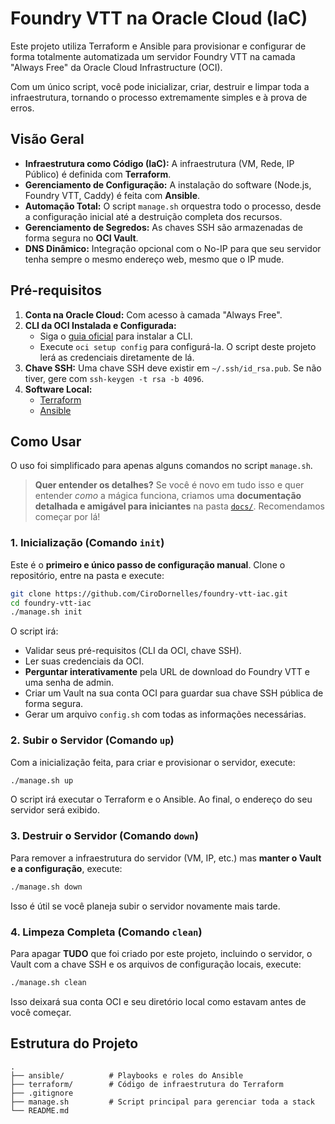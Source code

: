 # Foundry VTT na Oracle Cloud (IaC)

Este projeto utiliza Terraform e Ansible para provisionar e configurar de forma totalmente automatizada um servidor Foundry VTT na camada "Always Free" da Oracle Cloud Infrastructure (OCI).

Com um único script, você pode inicializar, criar, destruir e limpar toda a infraestrutura, tornando o processo extremamente simples e à prova de erros.

## Visão Geral

- **Infraestrutura como Código (IaC):** A infraestrutura (VM, Rede, IP Público) é definida com **Terraform**.
- **Gerenciamento de Configuração:** A instalação do software (Node.js, Foundry VTT, Caddy) é feita com **Ansible**.
- **Automação Total:** O script `manage.sh` orquestra todo o processo, desde a configuração inicial até a destruição completa dos recursos.
- **Gerenciamento de Segredos:** As chaves SSH são armazenadas de forma segura no **OCI Vault**.
- **DNS Dinâmico:** Integração opcional com o No-IP para que seu servidor tenha sempre o mesmo endereço web, mesmo que o IP mude.

## Pré-requisitos

1.  **Conta na Oracle Cloud:** Com acesso à camada "Always Free".
2.  **CLI da OCI Instalada e Configurada:**
    -   Siga o [guia oficial](https://docs.oracle.com/en-us/iaas/Content/API/SDKDocs/cliinstall.htm) para instalar a CLI.
    -   Execute `oci setup config` para configurá-la. O script deste projeto lerá as credenciais diretamente de lá.
3.  **Chave SSH:** Uma chave SSH deve existir em `~/.ssh/id_rsa.pub`. Se não tiver, gere com `ssh-keygen -t rsa -b 4096`.
4.  **Software Local:**
    -   [Terraform](https://learn.hashicorp.com/tutorials/terraform/install-cli)
    -   [Ansible](https://docs.ansible.com/ansible/latest/installation_guide/intro_installation.html)

## Como Usar

O uso foi simplificado para apenas alguns comandos no script `manage.sh`.

> **Quer entender os detalhes?**
> Se você é novo em tudo isso e quer entender *como* a mágica funciona, criamos uma **documentação detalhada e amigável para iniciantes** na pasta [`docs/`](./docs/00_POR_ONDE_COMECAR.md). Recomendamos começar por lá!

### 1. Inicialização (Comando `init`)

Este é o **primeiro e único passo de configuração manual**. Clone o repositório, entre na pasta e execute:

```bash
git clone https://github.com/CiroDornelles/foundry-vtt-iac.git
cd foundry-vtt-iac
./manage.sh init
```

O script irá:
- Validar seus pré-requisitos (CLI da OCI, chave SSH).
- Ler suas credenciais da OCI.
- **Perguntar interativamente** pela URL de download do Foundry VTT e uma senha de admin.
- Criar um Vault na sua conta OCI para guardar sua chave SSH pública de forma segura.
- Gerar um arquivo `config.sh` com todas as informações necessárias.

### 2. Subir o Servidor (Comando `up`)

Com a inicialização feita, para criar e provisionar o servidor, execute:

```bash
./manage.sh up
```

O script irá executar o Terraform e o Ansible. Ao final, o endereço do seu servidor será exibido.

### 3. Destruir o Servidor (Comando `down`)

Para remover a infraestrutura do servidor (VM, IP, etc.) mas **manter o Vault e a configuração**, execute:

```bash
./manage.sh down
```

Isso é útil se você planeja subir o servidor novamente mais tarde.

### 4. Limpeza Completa (Comando `clean`)

Para apagar **TUDO** que foi criado por este projeto, incluindo o servidor, o Vault com a chave SSH e os arquivos de configuração locais, execute:

```bash
./manage.sh clean
```

Isso deixará sua conta OCI e seu diretório local como estavam antes de você começar.

## Estrutura do Projeto

```
.
├── ansible/          # Playbooks e roles do Ansible
├── terraform/        # Código de infraestrutura do Terraform
├── .gitignore
├── manage.sh         # Script principal para gerenciar toda a stack
└── README.md
```